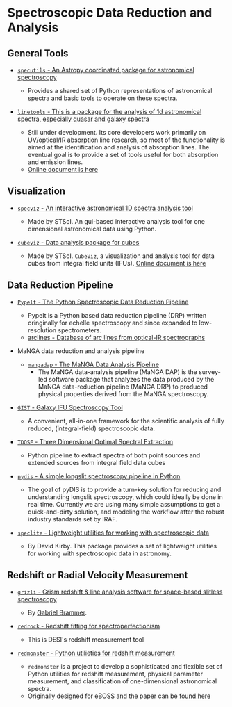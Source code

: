 # Spectroscopic Data Reduction and Analysis

## General Tools

- [`specutils` - An Astropy coordinated package for astronomical spectroscopy](https://github.com/astropy/specutils)
    * Provides a shared set of Python representations of astronomical spectra and basic tools to operate on these spectra.

- [`linetools` - This is a package for the analysis of 1d astronomical spectra, especially quasar and galaxy spectra](https://github.com/linetools/linetools)
    * Still under development. Its core developers work primarily on UV/optical/IR absorption line research, so most of the functionality is aimed at the identification and analysis of absorption lines. The eventual goal is to provide a set of tools useful for both absorption and emission lines.
    * [Online document is here](https://linetools.readthedocs.io/en/latest/)

## Visualization

- [`specviz` - An interactive astronomical 1D spectra analysis tool](https://github.com/spacetelescope/specviz)
    * Made by STScI. An gui-based interactive analysis tool for one dimensional astronomical data using Python.

- [`cubeviz` - Data analysis package for cubes](https://github.com/spacetelescope/cubeviz)
    * Made by STScI. `CubeViz`, a visualization and analysis tool for data cubes from integral field units (IFUs). [Online document is here](https://cubeviz.readthedocs.io/en/latest/)

## Data Reduction Pipeline

- [`Pypelt` - The Python Spectroscopic Data Reduction Pipeline](https://github.com/pypeit/PypeIt)
    * PypeIt is a Python based data reduction pipeline (DRP) written oringinally for echelle spectroscopy and since expanded to low-resolution spectrometers.
    * [arclines - Database of arc lines from optical-IR spectrographs](https://github.com/pypeit/arclines)

- MaNGA data reduction and analysis pipeline
    * [`mangadap` - The MaNGA Data Analysis Pipeline](https://github.com/sdss/mangadap)
        * The MaNGA data-analysis pipeline (MaNGA DAP) is the survey-led software package that analyzes the data produced by the MaNGA data-reduction pipeline (MaNGA DRP) to produced physical properties derived from the MaNGA spectroscopy.

- [`GIST` - Galaxy IFU Spectroscopy Tool](https://abittner.gitlab.io/thegistpipeline/index.html)
    * A convenient, all-in-one framework for the scientific analysis of fully reduced, (integral-field) spectroscopic data.

- [`TDOSE` - Three Dimensional Optimal Spectral Extraction](https://github.com/kasperschmidt/TDOSE)
    * Python pipeline to extract spectra of both point sources and extended sources from integral field data cubes

- [`pydis` - A simple longslit spectroscopy pipeline in Python](https://github.com/TheAstroFactory/pydis)
    * The goal of pyDIS is to provide a turn-key solution for reducing and understanding longslit spectroscopy, which could ideally be done in real time. Currently we are using many simple assumptions to get a quick-and-dirty solution, and modeling the workflow after the robust industry standards set by IRAF.

- [`speclite` - Lightweight utilities for working with spectroscopic data](https://github.com/dkirkby/speclite)
    * By David Kirby. This package provides a set of lightweight utilities for working with spectroscopic data in astronomy.

## Redshift or Radial Velocity Measurement

- [`grizli` - Grism redshift & line analysis software for space-based slitless spectroscopy](https://github.com/gbrammer/grizli)
    - By [Gabriel Brammer](http://www.stsci.edu/~brammer/).

- [`redrock` - Redshift fitting for spectroperfectionism](https://github.com/desihub/redrock)
    * This is DESI's redshift measurement tool

- [`redmonster` - Python utilieties for redshift measurement](https://github.com/timahutchinson/redmonster)
    * `redmonster` is a project to develop a sophisticated and flexible set of Python utilities for redshift measurement, physical parameter measurement, and classification of one-dimensional astronomical spectra.
    * Originally designed for eBOSS and the paper can be [found here](https://arxiv.org/abs/1607.02432)